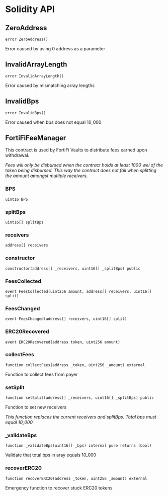 # Solidity API

## ZeroAddress

```solidity
error ZeroAddress()
```

Error caused by using 0 address as a parameter

## InvalidArrayLength

```solidity
error InvalidArrayLength()
```

Error caused by mismatching array lengths

## InvalidBps

```solidity
error InvalidBps()
```

Error caused when bps does not equal 10_000

## FortiFiFeeManager

This contract is used by FortiFi Vaults to distribute fees earned upon withdrawal.

_Fees will only be disbursed when the contract holds at least 1000 wei of the token being 
disbursed. This way the contract does not fail when splitting the amount amongst multiple receivers._

### BPS

```solidity
uint16 BPS
```

### splitBps

```solidity
uint16[] splitBps
```

### receivers

```solidity
address[] receivers
```

### constructor

```solidity
constructor(address[] _receivers, uint16[] _splitBps) public
```

### FeesCollected

```solidity
event FeesCollected(uint256 amount, address[] receivers, uint16[] split)
```

### FeesChanged

```solidity
event FeesChanged(address[] receivers, uint16[] split)
```

### ERC20Recovered

```solidity
event ERC20Recovered(address token, uint256 amount)
```

### collectFees

```solidity
function collectFees(address _token, uint256 _amount) external
```

Function to collect fees from payer

### setSplit

```solidity
function setSplit(address[] _receivers, uint16[] _splitBps) public
```

Function to set new receivers

_This function replaces the current receivers and splitBps. Total bps must equal 10_000_

### _validateBps

```solidity
function _validateBps(uint16[] _bps) internal pure returns (bool)
```

Validate that total bps in aray equals 10_000

### recoverERC20

```solidity
function recoverERC20(address _token, uint256 _amount) external
```

Emergency function to recover stuck ERC20 tokens

